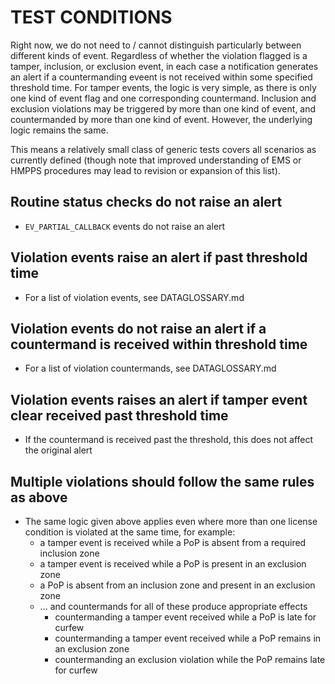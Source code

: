 # TEST CONDITIONS

Right now, we do not need to / cannot distinguish particularly between different kinds of event. Regardless of whether the violation flagged is a tamper, inclusion, or exclusion event, in each case a notification generates an alert if a countermanding eveent is not received within some specified threshold time. For tamper events, the logic is very simple, as there is only one kind of event flag and one corresponding countermand. Inclusion and exclusion violations may be triggered by more than one kind of event, and countermanded by more than one kind of event. However, the underlying logic remains the same.

This means a relatively small class of generic tests covers all scenarios as currently defined (though note that improved understanding of EMS or HMPPS procedures may lead to revision or expansion of this list).

## Routine status checks do not raise an alert

* `EV_PARTIAL_CALLBACK` events do not raise an alert

## Violation events raise an alert if past threshold time

* For a list of violation events, see DATAGLOSSARY.md

## Violation events do not raise an alert if a countermand is received within threshold time

* For a list of violation countermands, see DATAGLOSSARY.md

## Violation events raises an alert if tamper event clear received past threshold time

* If the countermand is received past the threshold, this does not affect the original alert

## Multiple violations should follow the same rules as above

* The same logic given above applies even where more than one license condition is violated at the same time, for example:
    * a tamper event is received while a PoP is absent from a required inclusion zone
    * a tamper event is received while a PoP is present in an exclusion zone
    * a PoP is absent from an inclusion zone and present in an exclusion zone
    * ... and countermands for all of these produce appropriate effects
      * countermanding a tamper event received while a PoP is late for curfew
      * countermanding a tamper event received while a PoP remains in an exclusion zone
      * countermanding an exclusion violation while the PoP remains late for curfew



